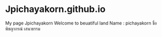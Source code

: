 # Jpichayakorn.github.io
My page Jpichayakorn
Welcome to beuatiful land
Name : pichayakorn
ชื่อ พิชญากรณ์ เสนาธรรม
